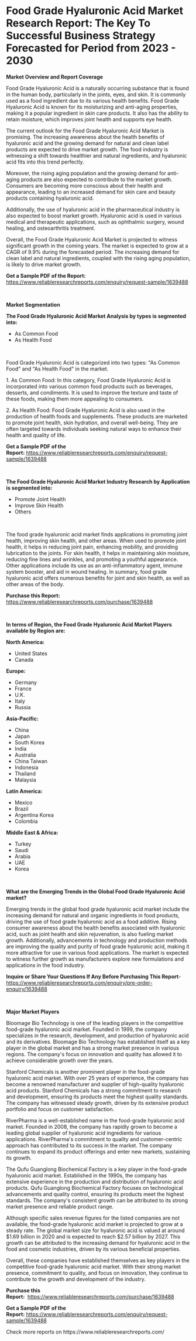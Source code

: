 <p><h1>Food Grade Hyaluronic Acid Market Research Report: The Key To Successful Business Strategy Forecasted for Period from 2023 - 2030</h1></p><p><strong>Market Overview and Report Coverage</strong></p>
<p><p>Food Grade Hyaluronic Acid is a naturally occurring substance that is found in the human body, particularly in the joints, eyes, and skin. It is commonly used as a food ingredient due to its various health benefits. Food Grade Hyaluronic Acid is known for its moisturizing and anti-aging properties, making it a popular ingredient in skin care products. It also has the ability to retain moisture, which improves joint health and supports eye health.</p><p>The current outlook for the Food Grade Hyaluronic Acid Market is promising. The increasing awareness about the health benefits of hyaluronic acid and the growing demand for natural and clean label products are expected to drive market growth. The food industry is witnessing a shift towards healthier and natural ingredients, and hyaluronic acid fits into this trend perfectly.</p><p>Moreover, the rising aging population and the growing demand for anti-aging products are also expected to contribute to the market growth. Consumers are becoming more conscious about their health and appearance, leading to an increased demand for skin care and beauty products containing hyaluronic acid.</p><p>Additionally, the use of hyaluronic acid in the pharmaceutical industry is also expected to boost market growth. Hyaluronic acid is used in various medical and therapeutic applications, such as ophthalmic surgery, wound healing, and osteoarthritis treatment.</p><p>Overall, the Food Grade Hyaluronic Acid Market is projected to witness significant growth in the coming years. The market is expected to grow at a CAGR of 9.9% during the forecasted period. The increasing demand for clean label and natural ingredients, coupled with the rising aging population, is likely to drive market growth.</p></p>
<p><strong>Get a Sample PDF of the Report:</strong> <a href="https://www.reliableresearchreports.com/enquiry/request-sample/1639488">https://www.reliableresearchreports.com/enquiry/request-sample/1639488</a></p>
<p>&nbsp;</p>
<p><strong>Market Segmentation</strong></p>
<p><strong>The Food Grade Hyaluronic Acid Market Analysis by types is segmented into:</strong></p>
<p><ul><li>As Common Food</li><li>As Health Food</li></ul></p>
<p>&nbsp;</p>
<p><p>Food Grade Hyaluronic Acid is categorized into two types: "As Common Food" and "As Health Food" in the market. </p><p>1. As Common Food: In this category, Food Grade Hyaluronic Acid is incorporated into various common food products such as beverages, desserts, and condiments. It is used to improve the texture and taste of these foods, making them more appealing to consumers.</p><p>2. As Health Food: Food Grade Hyaluronic Acid is also used in the production of health foods and supplements. These products are marketed to promote joint health, skin hydration, and overall well-being. They are often targeted towards individuals seeking natural ways to enhance their health and quality of life.</p></p>
<p><strong>Get a Sample PDF of the Report:</strong>&nbsp;<a href="https://www.reliableresearchreports.com/enquiry/request-sample/1639488">https://www.reliableresearchreports.com/enquiry/request-sample/1639488</a></p>
<p>&nbsp;</p>
<p><strong>The Food Grade Hyaluronic Acid Market Industry Research by Application is segmented into:</strong></p>
<p><ul><li>Promote Joint Health</li><li>Improve Skin Health</li><li>Others</li></ul></p>
<p>&nbsp;</p>
<p><p>The food grade hyaluronic acid market finds applications in promoting joint health, improving skin health, and other areas. When used to promote joint health, it helps in reducing joint pain, enhancing mobility, and providing lubrication to the joints. For skin health, it helps in maintaining skin moisture, reducing fine lines and wrinkles, and promoting a youthful appearance. Other applications include its use as an anti-inflammatory agent, immune system booster, and aid in wound healing. In summary, food grade hyaluronic acid offers numerous benefits for joint and skin health, as well as other areas of the body.</p></p>
<p><strong>Purchase this Report:</strong>&nbsp; <a href="https://www.reliableresearchreports.com/purchase/1639488">https://www.reliableresearchreports.com/purchase/1639488</a></p>
<p>&nbsp;</p>
<p><strong>In terms of Region, the Food Grade Hyaluronic Acid Market Players available by Region are:</strong></p>
<p>
    <p> <strong> North America: </strong>
        <ul>
            <li>United States</li>
            <li>Canada</li>
        </ul>
        </p> 
    <p> <strong> Europe: </strong>
        <ul>
            <li>Germany</li>
            <li>France</li>
            <li>U.K.</li>
            <li>Italy</li>
            <li>Russia</li>
        </ul>
        </p> 
    <p> <strong> Asia-Pacific: </strong>
        <ul>
            <li>China</li>
            <li>Japan</li>
            <li>South Korea</li>
            <li>India</li>
            <li>Australia</li>
            <li>China Taiwan</li>
            <li>Indonesia</li>
            <li>Thailand</li>
            <li>Malaysia</li>
        </ul>
        </p> 
    <p> <strong> Latin America: </strong>
        <ul>
            <li>Mexico</li>
            <li>Brazil</li>
            <li>Argentina Korea</li>
            <li>Colombia</li>
        </ul>
        </p> 
    <p> <strong> Middle East & Africa: </strong>
        <ul>
            <li>Turkey</li>
            <li>Saudi</li>
            <li>Arabia</li>
            <li>UAE</li>
            <li>Korea</li>
        </ul>
    </p>
    </p>
<p>&nbsp;</p>
<p><strong>What are the Emerging Trends in the Global Food Grade Hyaluronic Acid market?</strong></p>
<p><p>Emerging trends in the global food grade hyaluronic acid market include the increasing demand for natural and organic ingredients in food products, driving the use of food grade hyaluronic acid as a food additive. Rising consumer awareness about the health benefits associated with hyaluronic acid, such as joint health and skin rejuvenation, is also fueling market growth. Additionally, advancements in technology and production methods are improving the quality and purity of food grade hyaluronic acid, making it more attractive for use in various food applications. The market is expected to witness further growth as manufacturers explore new formulations and applications in the food industry.</p></p>
<p><strong>Inquire or Share Your Questions If Any Before Purchasing This Report</strong>- <a href="https://www.reliableresearchreports.com/enquiry/pre-order-enquiry/1639488">https://www.reliableresearchreports.com/enquiry/pre-order-enquiry/1639488</a></p>
<p>&nbsp;</p>
<p><strong>Major Market Players</strong></p>
<p><p>Bloomage Bio Technology is one of the leading players in the competitive food-grade hyaluronic acid market. Founded in 1999, the company specializes in the research, development, and production of hyaluronic acid and its derivatives. Bloomage Bio Technology has established itself as a key player in the global market and has a strong market presence in various regions. The company's focus on innovation and quality has allowed it to achieve considerable growth over the years.</p><p>Stanford Chemicals is another prominent player in the food-grade hyaluronic acid market. With over 25 years of experience, the company has become a renowned manufacturer and supplier of high-quality hyaluronic acid products. Stanford Chemicals has a strong commitment to research and development, ensuring its products meet the highest quality standards. The company has witnessed steady growth, driven by its extensive product portfolio and focus on customer satisfaction.</p><p>RiverPharma is a well-established name in the food-grade hyaluronic acid market. Founded in 2008, the company has rapidly grown to become a leading global supplier of hyaluronic acid ingredients for various applications. RiverPharma's commitment to quality and customer-centric approach has contributed to its success in the market. The company continues to expand its product offerings and enter new markets, sustaining its growth.</p><p>The Qufu Guanglong Biochemical Factory is a key player in the food-grade hyaluronic acid market. Established in the 1990s, the company has extensive experience in the production and distribution of hyaluronic acid products. Qufu Guanglong Biochemical Factory focuses on technological advancements and quality control, ensuring its products meet the highest standards. The company's consistent growth can be attributed to its strong market presence and reliable product range.</p><p>Although specific sales revenue figures for the listed companies are not available, the food-grade hyaluronic acid market is projected to grow at a steady rate. The global market size for hyaluronic acid is valued at around $1.69 billion in 2020 and is expected to reach $2.57 billion by 2027. This growth can be attributed to the increasing demand for hyaluronic acid in the food and cosmetic industries, driven by its various beneficial properties.</p><p>Overall, these companies have established themselves as key players in the competitive food-grade hyaluronic acid market. With their strong market presence, commitment to quality, and focus on innovation, they continue to contribute to the growth and development of the industry.</p></p>
<p><strong>Purchase this Report:</strong>&nbsp;&nbsp;<a href="https://www.reliableresearchreports.com/purchase/1639488">https://www.reliableresearchreports.com/purchase/1639488</a></p>
<p></p>
<p><strong>Get a Sample PDF of the Report:</strong>&nbsp;<a href="https://www.reliableresearchreports.com/enquiry/request-sample/1639488">https://www.reliableresearchreports.com/enquiry/request-sample/1639488</a></p>
<p>Check more reports on https://www.reliableresearchreports.com/</p>